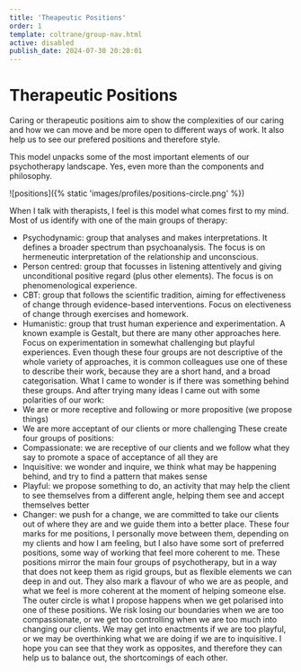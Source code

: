 ```yaml
---
title: 'Theapeutic Positions'
order: 1
template: coltrane/group-nav.html
active: disabled
publish_date: 2024-07-30 20:20:01
---
```


# Therapeutic Positions

Caring or therapeutic positions aim to show the complexities of our caring and how we can move and be more open to different ways of work. It also help us to see our prefered positions and therefore style.

This model unpacks some of the most important elements of our psychotherapy landscape. Yes, even more than the components and philosophy.

![positions]({% static 'images/profiles/positions-circle.png' %})

When I talk with therapists, I feel is this model what comes first to my mind. Most of us identify with one of the main groups of therapy: 
-	Psychodynamic: group that analyses and makes interpretations. It defines a broader spectrum than psychoanalysis. The focus is on hermeneutic interpretation of the relationship and unconscious.
-	Person centred: group that focusses in listening attentively and giving unconditional positive regard (plus other elements). The focus is on phenomenological experience. 
-	CBT: group that follows the scientific tradition, aiming for effectiveness of change through evidence-based interventions. Focus on electiveness of change through exercises and homework.
-	Humanistic: group that trust human experience and experimentation. A known example is Gestalt, but there are many other approaches here. Focus on experimentation in somewhat challenging but playful experiences. 
Even though these four groups are not descriptive of the whole variety of approaches, it is common colleagues use one of these to describe their work, because they are a short hand, and a broad categorisation.
What I came to wonder is if there was something behind these groups. And after trying many ideas I came out with some polarities of our work:
-	We are or more receptive and following or more propositive (we propose things)
-	We are more acceptant of our clients or more challenging
These create four groups of positions:
-	Compassionate: we are receptive of our clients and we follow what they say to promote a space of acceptance of all they are
-	Inquisitive: we wonder and inquire, we think what may be happening behind, and try to find a pattern that makes sense
-	Playful: we propose something to do, an activity that may help the client to see themselves from a different angle, helping them see and accept themselves better
-	Changer: we push for a change, we are committed to take our clients out of where they are and we guide them into a better place. 
These four marks for me positions, I personally move between them, depending on my clients and how I am feeling, but I also have some sort of preferred positions, some way of working that feel more coherent to me. 
These positions mirror the main four groups of psychotherapy, but in a way that does not keep them as rigid groups, but as flexible elements we can deep in and out. They also mark a flavour of who we are as people, and what we feel is more coherent at the moment of helping someone else.
The outer circle is what I propose happens when we get polarised into one of these positions. We risk losing our boundaries when we are too compassionate, or we get too controlling when we are too much into changing our clients. We may get into enactments if we are too playful, or we may be overthinking what we are doing if we are to inquisitive. 
I hope you can see that they work as opposites, and therefore they can help us to balance out, the shortcomings of each other. 

